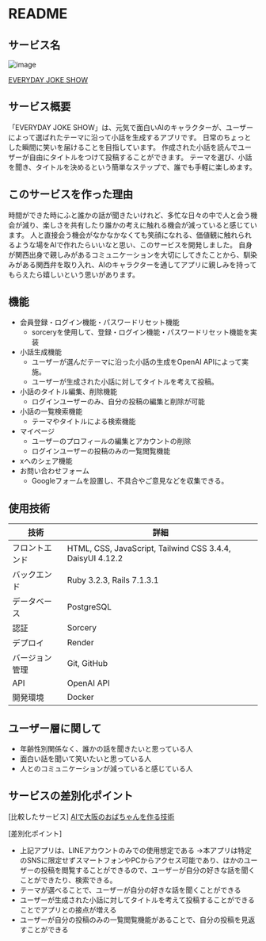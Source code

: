# README

## サービス名
![image](https://github.com/miki-ymmt/joke_app/assets/156039979/93ff9b7a-f999-4dd3-b1df-c17045708444)

[EVERYDAY JOKE SHOW](https://joke-maker.onrender.com/)


## サービス概要
「EVERYDAY JOKE SHOW」は、元気で面白いAIのキャラクターが、ユーザーによって選ばれたテーマに沿って小話を生成するアプリです。
日常のちょっとした瞬間に笑いを届けることを目指しています。
作成された小話を読んでユーザーが自由にタイトルをつけて投稿することができます。
テーマを選び、小話を聞き、タイトルを決めるという簡単なステップで、誰でも手軽に楽しめます。


## このサービスを作った理由
時間ができた時にふと誰かの話が聞きたいけれど、多忙な日々の中で人と会う機会が減り、楽しさを共有したり誰かの考えに触れる機会が減っていると感じています。
人と直接会う機会がなかなかなくても笑顔になれる、価値観に触れられるような場をAIで作れたらいいなと思い、このサービスを開発しました。
自身が関西出身で親しみがあるコミュニケーションを大切にしてきたことから、馴染みがある関西弁を取り入れ、AIのキャラクターを通してアプリに親しみを持ってもらえたら嬉しいという思いがあります。


## 機能
- 会員登録・ログイン機能・パスワードリセット機能
  - sorceryを使用して、登録・ログイン機能・パスワードリセット機能を実装
- 小話生成機能
  - ユーザーが選んだテーマに沿った小話の生成をOpenAI APIによって実施。
  - ユーザーが生成された小話に対してタイトルを考えて投稿。
- 小話のタイトル編集、削除機能
  - ログインユーザーのみ、自分の投稿の編集と削除が可能
- 小話の一覧検索機能
  - テーマやタイトルによる検索機能
- マイページ
  - ユーザーのプロフィールの編集とアカウントの削除
  - ログインユーザーの投稿のみの一覧閲覧機能
- xへのシェア機能
- お問い合わせフォーム
  - Googleフォームを設置し、不具合やご意見などを収集できる。


## 使用技術
| 技術         | 詳細                                                                 |
|--------------|----------------------------------------------------------------------|
| フロントエンド | HTML, CSS, JavaScript, Tailwind CSS 3.4.4, DaisyUI 4.12.2                        |
| バックエンド   | Ruby 3.2.3, Rails 7.1.3.1                                                       |
| データベース   | PostgreSQL                                                          |
| 認証         |  Sorcery                                             |
| デプロイ     | Render                                             |
| バージョン管理 | Git, GitHub                                                   |                                                     
| API       | OpenAI API                                                        |
| 開発環境      | Docker                                                               

## ユーザー層に関して
- 年齢性別関係なく、誰かの話を聞きたいと思っている人
- 面白い話を聞いて笑いたいと思っている人
- 人とのコミュニケーションが減っていると感じている人

## サービスの差別化ポイント
[比較したサービス]
[AIで大阪のおばちゃんを作る技術
](https://zenn.dev/kazuwombat/articles/1abf9fb145baa5)

[差別化ポイント]

- 上記アプリは、LINEアカウントのみでの使用想定である
→本アプリは特定のSNSに限定せずスマートフォンやPCからアクセス可能であり、ほかのユーザーの投稿を閲覧することができるので、ユーザーが自分の好きな話を聞くことができたり、検索できる。
- テーマが選べることで、ユーザーが自分の好きな話を聞くことができる
- ユーザーが生成された小話に対してタイトルを考えて投稿することができることでアプリとの接点が増える
- ユーザーが自分の投稿のみの一覧閲覧機能があることで、自分の投稿を見返すことができる